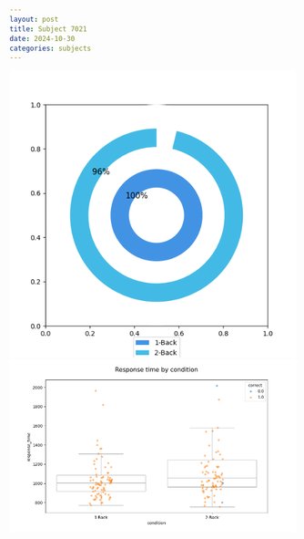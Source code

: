 ```yaml
---
layout: post
title: Subject 7021
date: 2024-10-30
categories: subjects
---
```


![](data/7021/run-27/7021_accuracy_by_condition.png)
![](data/7021/run-27/7021_response_time_by_condition.png)
